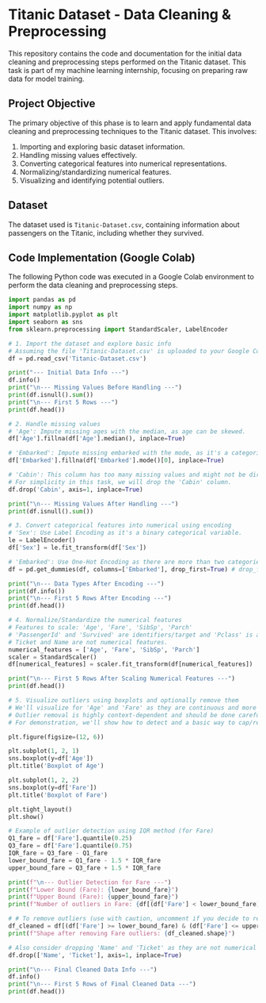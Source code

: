 # Titanic Dataset - Data Cleaning & Preprocessing

This repository contains the code and documentation for the initial data cleaning and preprocessing steps performed on the Titanic dataset. This task is part of my machine learning internship, focusing on preparing raw data for model training.

## Project Objective

The primary objective of this phase is to learn and apply fundamental data cleaning and preprocessing techniques to the Titanic dataset. This involves:

1.  Importing and exploring basic dataset information.
2.  Handling missing values effectively.
3.  Converting categorical features into numerical representations.
4.  Normalizing/standardizing numerical features.
5.  Visualizing and identifying potential outliers.

## Dataset

The dataset used is `Titanic-Dataset.csv`, containing information about passengers on the Titanic, including whether they survived.

## Code Implementation (Google Colab)

The following Python code was executed in a Google Colab environment to perform the data cleaning and preprocessing steps.

```python
import pandas as pd
import numpy as np
import matplotlib.pyplot as plt
import seaborn as sns
from sklearn.preprocessing import StandardScaler, LabelEncoder

# 1. Import the dataset and explore basic info
# Assuming the file 'Titanic-Dataset.csv' is uploaded to your Google Colab environment
df = pd.read_csv('Titanic-Dataset.csv')

print("--- Initial Data Info ---")
df.info()
print("\n--- Missing Values Before Handling ---")
print(df.isnull().sum())
print("\n--- First 5 Rows ---")
print(df.head())

# 2. Handle missing values
# 'Age': Impute missing ages with the median, as age can be skewed.
df['Age'].fillna(df['Age'].median(), inplace=True)

# 'Embarked': Impute missing embarked with the mode, as it's a categorical variable.
df['Embarked'].fillna(df['Embarked'].mode()[0], inplace=True)

# 'Cabin': This column has too many missing values and might not be directly useful without complex feature engineering.
# For simplicity in this task, we will drop the 'Cabin' column.
df.drop('Cabin', axis=1, inplace=True)

print("\n--- Missing Values After Handling ---")
print(df.isnull().sum())

# 3. Convert categorical features into numerical using encoding
# 'Sex': Use Label Encoding as it's a binary categorical variable.
le = LabelEncoder()
df['Sex'] = le.fit_transform(df['Sex'])

# 'Embarked': Use One-Hot Encoding as there are more than two categories ('S', 'C', 'Q').
df = pd.get_dummies(df, columns=['Embarked'], drop_first=True) # drop_first avoids multicollinearity

print("\n--- Data Types After Encoding ---")
print(df.info())
print("\n--- First 5 Rows After Encoding ---")
print(df.head())

# 4. Normalize/Standardize the numerical features
# Features to scale: 'Age', 'Fare', 'SibSp', 'Parch'
# 'PassengerId' and 'Survived' are identifiers/target and 'Pclass' is already ordinal.
# Ticket and Name are not numerical features.
numerical_features = ['Age', 'Fare', 'SibSp', 'Parch']
scaler = StandardScaler()
df[numerical_features] = scaler.fit_transform(df[numerical_features])

print("\n--- First 5 Rows After Scaling Numerical Features ---")
print(df.head())

# 5. Visualize outliers using boxplots and optionally remove them
# We'll visualize for 'Age' and 'Fare' as they are continuous and more prone to outliers.
# Outlier removal is highly context-dependent and should be done carefully.
# For demonstration, we'll show how to detect and a basic way to cap/remove (commented out actual removal).

plt.figure(figsize=(12, 6))

plt.subplot(1, 2, 1)
sns.boxplot(y=df['Age'])
plt.title('Boxplot of Age')

plt.subplot(1, 2, 2)
sns.boxplot(y=df['Fare'])
plt.title('Boxplot of Fare')

plt.tight_layout()
plt.show()

# Example of outlier detection using IQR method (for Fare)
Q1_fare = df['Fare'].quantile(0.25)
Q3_fare = df['Fare'].quantile(0.75)
IQR_fare = Q3_fare - Q1_fare
lower_bound_fare = Q1_fare - 1.5 * IQR_fare
upper_bound_fare = Q3_fare + 1.5 * IQR_fare

print(f"\n--- Outlier Detection for Fare ---")
print(f"Lower Bound (Fare): {lower_bound_fare}")
print(f"Upper Bound (Fare): {upper_bound_fare}")
print(f"Number of outliers in Fare: {df[(df['Fare'] < lower_bound_fare) | (df['Fare'] > upper_bound_fare)].shape[0]}")

# # To remove outliers (use with caution, uncomment if you decide to remove)
df_cleaned = df[(df['Fare'] >= lower_bound_fare) & (df['Fare'] <= upper_bound_fare)]
print(f"Shape after removing Fare outliers: {df_cleaned.shape}")

# Also consider dropping 'Name' and 'Ticket' as they are not numerical features for direct modeling.
df.drop(['Name', 'Ticket'], axis=1, inplace=True)

print("\n--- Final Cleaned Data Info ---")
df.info()
print("\n--- First 5 Rows of Final Cleaned Data ---")
print(df.head())
